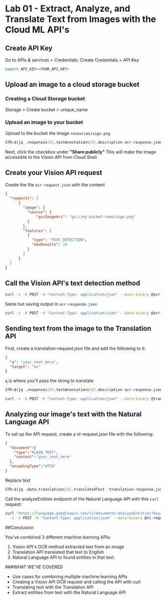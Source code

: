 # Lab 01 - Extract, Analyze, and Translate Text from Images with the Cloud ML API's


## Create API Key

Go to APIs & services > Credentials: Create Credentials > API Key 

```bash
export API_KEY=<YOUR_API_KEY>
```

## Upload an image to a cloud storage bucket
### Creating a Cloud Storage bucket

Storage > Create bucket > unique_name

### Upload an image to your bucket

Upload to the bucket the image ```resources/sign.png```

```bash
STR=$(jq .responses[0].textAnnotations[0].description ocr-response.json) && STR="${STR//\"}" && sed -i "s|your_text_here|$STR|g" translation-request.json
```

Next, click the checkbox under **"Share publicly"** This will make the image accessible to the Vision API from Cloud Shell

## Create your Vision API request

Create the file ```ocr-request.json``` with the content 

```json
{
  "requests": [
      {
        "image": {
          "source": {
              "gcsImageUri": "gs://my-bucket-name/sign.png"
          } 
        },
        "features": [
          {
            "type": "TEXT_DETECTION",
            "maxResults": 10
          }
        ]
      }
  ]
}
```


## Call the Vision API's text detection method

```bash
curl -s -X POST -H "Content-Type: application/json" --data-binary @ocr-request.json  https://vision.googleapis.com/v1/images:annotate?key=${API_KEY}
```

Same but saving output in ```ocr-responde.json```

```bash
curl -s -X POST -H "Content-Type: application/json" --data-binary @ocr-request.json  https://vision.googleapis.com/v1/images:annotate?key=${API_KEY} -o ocr-response.json
```

## Sending text from the image to the Translation API

First, create a translation-request.json file and add the following to it:

```json
{
  "q": "your_text_here",
  "target": "en"
}
```

```q``` is where you'll pass the string to translate

```bash
STR=$(jq .responses[0].textAnnotations[0].description ocr-response.json) && STR="${STR//\"}" && sed -i "s|your_text_here|$STR|g" translation-request.json
```

```bash
curl -s -X POST -H "Content-Type: application/json" --data-binary @translation-request.json https://translation.googleapis.com/language/translate/v2?key=${API_KEY} -o translation-response.json
```

## Analyzing our image's text with the Natural Language API

To set up the API request, create a nl-request.json file with the following:

```json
{
  "document":{
    "type":"PLAIN_TEXT",
    "content":"your_text_here"
  },
  "encodingType":"UTF8"
}
```

Replace text

```bash
STR=$(jq .data.translations[0].translatedText  translation-response.json) && STR="${STR//\"}" && sed -i "s|your_text_here|$STR|g" nl-request.json
```

Call the analyzeEntities endpoint of the Natural Language API with this ```curl``` request:

```bash
curl "https://language.googleapis.com/v1/documents:analyzeEntities?key=${API_KEY}" \
  -s -X POST -H "Content-Type: application/json" --data-binary @nl-request.json

```

##Conclusion

You've combined 3 different machine learning APIs: 

1. Vision API's OCR method extracted text from an image
2. Translation API translated that text to English 
3. Natural Language API to found entities in that text.

###WHAT WE'VE COVERED
* Use cases for combining multiple machine learning APIs
* Creating a Vision API OCR request and calling the API with curl
* Translating text with the Translation API
* Extract entities from text with the Natural Language API
